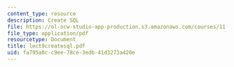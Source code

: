 ```yaml
---
content_type: resource
description: Create SQL
file: https://ol-ocw-studio-app-production.s3.amazonaws.com/courses/11-521-spatial-database-management-and-advanced-geographic-information-systems-spring-2003/fa795a8cc9ee78ce3edb41d3273a420e_lect9createsql.pdf
file_type: application/pdf
resourcetype: Document
title: lect9createsql.pdf
uid: fa795a8c-c9ee-78ce-3edb-41d3273a420e
---
```

